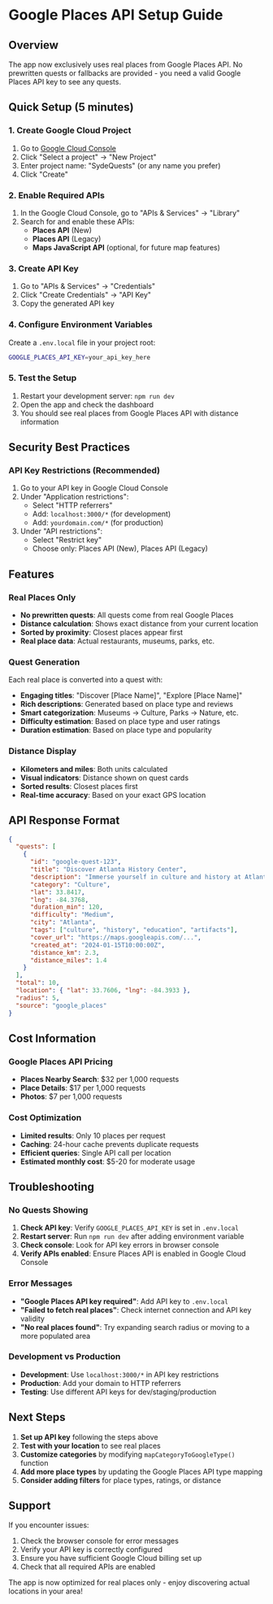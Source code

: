 # Google Places API Setup Guide

## Overview
The app now exclusively uses real places from Google Places API. No prewritten quests or fallbacks are provided - you need a valid Google Places API key to see any quests.

## Quick Setup (5 minutes)

### 1. Create Google Cloud Project
1. Go to [Google Cloud Console](https://console.cloud.google.com/)
2. Click "Select a project" → "New Project"
3. Enter project name: "SydeQuests" (or any name you prefer)
4. Click "Create"

### 2. Enable Required APIs
1. In the Google Cloud Console, go to "APIs & Services" → "Library"
2. Search for and enable these APIs:
   - **Places API** (New)
   - **Places API** (Legacy)
   - **Maps JavaScript API** (optional, for future map features)

### 3. Create API Key
1. Go to "APIs & Services" → "Credentials"
2. Click "Create Credentials" → "API Key"
3. Copy the generated API key

### 4. Configure Environment Variables
Create a `.env.local` file in your project root:

```bash
GOOGLE_PLACES_API_KEY=your_api_key_here
```

### 5. Test the Setup
1. Restart your development server: `npm run dev`
2. Open the app and check the dashboard
3. You should see real places from Google Places API with distance information

## Security Best Practices

### API Key Restrictions (Recommended)
1. Go to your API key in Google Cloud Console
2. Under "Application restrictions":
   - Select "HTTP referrers"
   - Add: `localhost:3000/*` (for development)
   - Add: `yourdomain.com/*` (for production)
3. Under "API restrictions":
   - Select "Restrict key"
   - Choose only: Places API (New), Places API (Legacy)

## Features

### Real Places Only
- **No prewritten quests**: All quests come from real Google Places
- **Distance calculation**: Shows exact distance from your current location
- **Sorted by proximity**: Closest places appear first
- **Real place data**: Actual restaurants, museums, parks, etc.

### Quest Generation
Each real place is converted into a quest with:
- **Engaging titles**: "Discover [Place Name]", "Explore [Place Name]"
- **Rich descriptions**: Generated based on place type and reviews
- **Smart categorization**: Museums → Culture, Parks → Nature, etc.
- **Difficulty estimation**: Based on place type and user ratings
- **Duration estimation**: Based on place type and popularity

### Distance Display
- **Kilometers and miles**: Both units calculated
- **Visual indicators**: Distance shown on quest cards
- **Sorted results**: Closest places first
- **Real-time accuracy**: Based on your exact GPS location

## API Response Format

```json
{
  "quests": [
    {
      "id": "google-quest-123",
      "title": "Discover Atlanta History Center",
      "description": "Immerse yourself in culture and history at Atlanta History Center...",
      "category": "Culture",
      "lat": 33.8417,
      "lng": -84.3768,
      "duration_min": 120,
      "difficulty": "Medium",
      "city": "Atlanta",
      "tags": ["culture", "history", "education", "artifacts"],
      "cover_url": "https://maps.googleapis.com/...",
      "created_at": "2024-01-15T10:00:00Z",
      "distance_km": 2.3,
      "distance_miles": 1.4
    }
  ],
  "total": 10,
  "location": { "lat": 33.7606, "lng": -84.3933 },
  "radius": 5,
  "source": "google_places"
}
```

## Cost Information

### Google Places API Pricing
- **Places Nearby Search**: $32 per 1,000 requests
- **Place Details**: $17 per 1,000 requests
- **Photos**: $7 per 1,000 requests

### Cost Optimization
- **Limited results**: Only 10 places per request
- **Caching**: 24-hour cache prevents duplicate requests
- **Efficient queries**: Single API call per location
- **Estimated monthly cost**: $5-20 for moderate usage

## Troubleshooting

### No Quests Showing
1. **Check API key**: Verify `GOOGLE_PLACES_API_KEY` is set in `.env.local`
2. **Restart server**: Run `npm run dev` after adding environment variable
3. **Check console**: Look for API key errors in browser console
4. **Verify APIs enabled**: Ensure Places API is enabled in Google Cloud Console

### Error Messages
- **"Google Places API key required"**: Add API key to `.env.local`
- **"Failed to fetch real places"**: Check internet connection and API key validity
- **"No real places found"**: Try expanding search radius or moving to a more populated area

### Development vs Production
- **Development**: Use `localhost:3000/*` in API key restrictions
- **Production**: Add your domain to HTTP referrers
- **Testing**: Use different API keys for dev/staging/production

## Next Steps

1. **Set up API key** following the steps above
2. **Test with your location** to see real places
3. **Customize categories** by modifying `mapCategoryToGoogleType()` function
4. **Add more place types** by updating the Google Places API type mapping
5. **Consider adding filters** for place types, ratings, or distance

## Support

If you encounter issues:
1. Check the browser console for error messages
2. Verify your API key is correctly configured
3. Ensure you have sufficient Google Cloud billing set up
4. Check that all required APIs are enabled

The app is now optimized for real places only - enjoy discovering actual locations in your area!